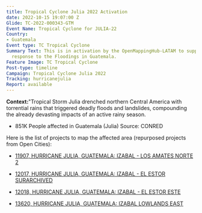 ```yaml
---
title: Tropical Cyclone Julia 2022 Activation
date: 2022-10-15 19:07:00 Z
Glide: TC-2022-000343-GTM
Event Name: Tropical Cyclone for JULIA-22
Country:
- Guatemala
Event type: TC Tropical Cyclone
Summary Text: This is in activation by the OpenMappingHub-LATAM to support disaster
  response to the Floodings in Guatemala.
Feature Image: TC Tropical Cyclone
Post-type: timeline
Campaign: Tropical Cyclone Julia 2022
Tracking: hurricanejulia
Report: available
---
```


<strong>Context:</strong>"Tropical Storm Julia drenched northern Central America with torrential rains that triggered deadly floods and landslides, compounding the already devasting impacts of an active rainy season.

- 851K People affected in Guatemala (Julia)
Source: CONRED

<be>  

Here is the list of projects to map the affected area (repurposed projects from Open Cities):

- <a href="https://tasks.hotosm.org/projects/11907">11907, 
HURRICANE JULIA, GUATEMALA: IZABAL - LOS AMATES NORTE 2
</a>

- <a href="https://tasks.hotosm.org/projects/12017"> 12017, HURRICANE JULIA, GUATEMALA: IZABAL - EL ESTOR SURARCHIVED
</a>

- <a href="https://tasks.hotosm.org/projects/12018"> 12018, HURRICANE JULIA, GUATEMALA: IZABAL - EL ESTOR ESTE
</a>

- <a href="https://tasks.hotosm.org/projects/13620"> 13620, HURRICANE JULIA, GUATEMALA: IZABAL LOWLANDS EAST
</a>